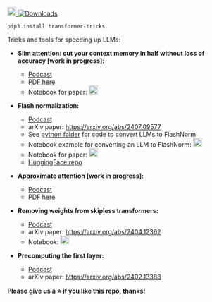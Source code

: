 <a href="https://colab.research.google.com/github/OpenMachine-ai/transformer-tricks/blob/main/notebooks/flashNorm_example.ipynb"> <img src="https://colab.research.google.com/assets/colab-badge.svg" alt="Colab" height="20"> </a> [![Downloads](https://static.pepy.tech/badge/transformer-tricks)](https://pepy.tech/project/transformer-tricks)

```
pip3 install transformer-tricks
```
Tricks and tools for speeding up LLMs:

* **Slim attention: cut your context memory in half without loss of accuracy [work in progress]:**
  * [Podcast](https://notebooklm.google.com/notebook/ac47a53c-866b-4271-ab79-bc48d1b41722/audio)
  * [PDF here](https://docs.google.com/viewer?url=https://raw.githubusercontent.com/OpenMachine-ai/transformer-tricks/refs/heads/main/pdf/slim.pdf)
  * Notebook for paper:
<a href="https://colab.research.google.com/github/OpenMachine-ai/transformer-tricks/blob/main/notebooks/slimAttn_concept.ipynb"> <img src="https://colab.research.google.com/assets/colab-badge.svg" alt="Colab" height="20"> </a>

* **Flash normalization:**
  * [Podcast](https://notebooklm.google.com/notebook/cca31378-7f5b-4bfc-a1d7-75c7b279fcb5/audio)
  * arXiv paper: https://arxiv.org/abs/2407.09577
  * See [python folder](python) for code to convert LLMs to FlashNorm
  * Notebook example for converting an LLM to FlashNorm: <a href="https://colab.research.google.com/github/OpenMachine-ai/transformer-tricks/blob/main/notebooks/flashNorm_example.ipynb"> <img src="https://colab.research.google.com/assets/colab-badge.svg" alt="Colab" height="20"> </a>
  * Notebook for paper:
<a href="https://colab.research.google.com/github/OpenMachine-ai/transformer-tricks/blob/main/notebooks/flash_normalization.ipynb"> <img src="https://colab.research.google.com/assets/colab-badge.svg" alt="Colab" height="20"> </a>
  * [HuggingFace repo](https://huggingface.co/open-machine/FlashNorm)

* **Approximate attention [work in progress]:**
  * [Podcast](https://notebooklm.google.com/notebook/5fb65371-6048-4e63-8a37-6e4f16d7f708/audio)
  * [PDF here](pdf/approximate.pdf)

* **Removing weights from skipless transformers:**
  * [Podcast](https://notebooklm.google.com/notebook/0875eef7-094e-4c30-bc13-90a1a074c949/audio)
  * arXiv paper: https://arxiv.org/abs/2404.12362
  * Notebook:
<a href="https://colab.research.google.com/github/OpenMachine-ai/transformer-tricks/blob/main/notebooks/removing_weights.ipynb"> <img src="https://colab.research.google.com/assets/colab-badge.svg" alt="Colab" height="20"> </a>

* **Precomputing the first layer:**
  * [Podcast](https://notebooklm.google.com/notebook/7794278e-de6a-40fc-ab1c-3240a40e55d5/audio)
  * arXiv paper: https://arxiv.org/abs/2402.13388

**Please give us a ⭐ if you like this repo, thanks!**
